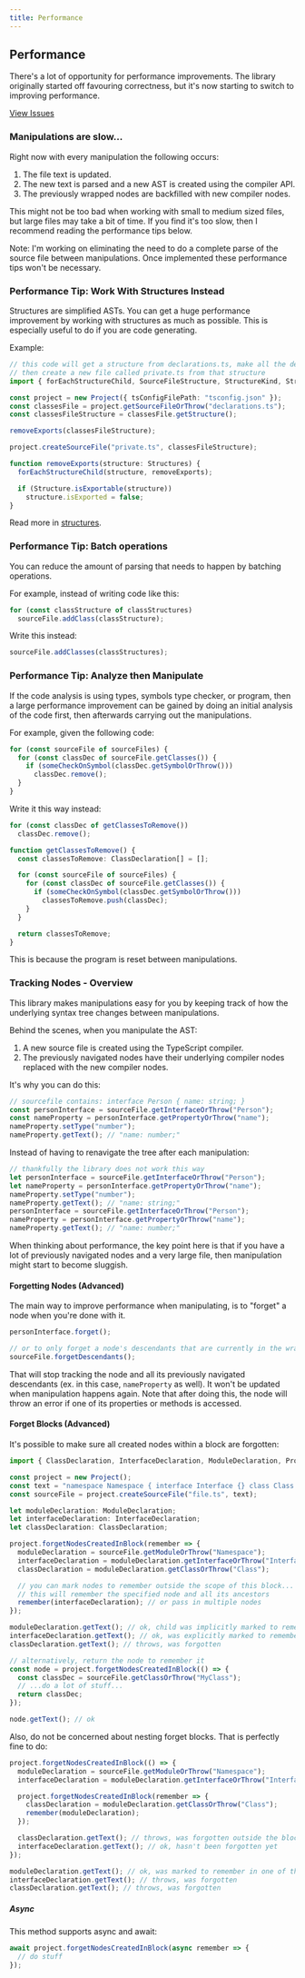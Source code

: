 ```yaml
---
title: Performance
---
```


## Performance

There's a lot of opportunity for performance improvements. The library originally started off favouring correctness, but it's now starting to switch to improving performance.

[View Issues](https://github.com/dsherret/ts-morph/labels/performance)

### Manipulations are slow...

Right now with every manipulation the following occurs:

1. The file text is updated.
2. The new text is parsed and a new AST is created using the compiler API.
3. The previously wrapped nodes are backfilled with new compiler nodes.

This might not be too bad when working with small to medium sized files, but large files may take a bit of time. If you find it's too slow, then I recommend reading the performance tips below.

Note: I'm working on eliminating the need to do a complete parse of the source file between manipulations. Once implemented these performance tips won't be necessary.

### Performance Tip: Work With Structures Instead

Structures are simplified ASTs. You can get a huge performance improvement by working with structures as much as possible. This is especially useful to do if you are code generating.

Example:

```ts
// this code will get a structure from declarations.ts, make all the descendants not be exported,
// then create a new file called private.ts from that structure
import { forEachStructureChild, SourceFileStructure, StructureKind, Structures, Structures } from "ts-morph";

const project = new Project({ tsConfigFilePath: "tsconfig.json" });
const classesFile = project.getSourceFileOrThrow("declarations.ts");
const classesFileStructure = classesFile.getStructure();

removeExports(classesFileStructure);

project.createSourceFile("private.ts", classesFileStructure);

function removeExports(structure: Structures) {
  forEachStructureChild(structure, removeExports);

  if (Structure.isExportable(structure))
    structure.isExported = false;
}
```

Read more in [structures](structures.md).

### Performance Tip: Batch operations

You can reduce the amount of parsing that needs to happen by batching operations.

For example, instead of writing code like this:

```ts setup: const classStructures: ClassDeclarationStructure[];
for (const classStructure of classStructures)
  sourceFile.addClass(classStructure);
```

Write this instead:

```ts setup: const classStructures: ClassDeclarationStructure[];
sourceFile.addClasses(classStructures);
```

### Performance Tip: Analyze then Manipulate

If the code analysis is using types, symbols type checker, or program, then a large performance improvement can be gained by doing an initial analysis of the code first, then afterwards carrying out the manipulations.

For example, given the following code:

```ts setup: const sourceFiles: SourceFile[]; const someCheckOnSymbol: any;
for (const sourceFile of sourceFiles) {
  for (const classDec of sourceFile.getClasses()) {
    if (someCheckOnSymbol(classDec.getSymbolOrThrow()))
      classDec.remove();
  }
}
```

Write it this way instead:

```ts setup: const sourceFiles: SourceFile[]; const someCheckOnSymbol: any;
for (const classDec of getClassesToRemove())
  classDec.remove();

function getClassesToRemove() {
  const classesToRemove: ClassDeclaration[] = [];

  for (const sourceFile of sourceFiles) {
    for (const classDec of sourceFile.getClasses()) {
      if (someCheckOnSymbol(classDec.getSymbolOrThrow()))
        classesToRemove.push(classDec);
    }
  }

  return classesToRemove;
}
```

This is because the program is reset between manipulations.

### Tracking Nodes - Overview

This library makes manipulations easy for you by keeping track of how the underlying syntax tree changes between manipulations.

Behind the scenes, when you manipulate the AST:

1. A new source file is created using the TypeScript compiler.
2. The previously navigated nodes have their underlying compiler nodes replaced with the new compiler nodes.

It's why you can do this:

```ts
// sourcefile contains: interface Person { name: string; }
const personInterface = sourceFile.getInterfaceOrThrow("Person");
const nameProperty = personInterface.getPropertyOrThrow("name");
nameProperty.setType("number");
nameProperty.getText(); // "name: number;"
```

Instead of having to renavigate the tree after each manipulation:

```ts
// thankfully the library does not work this way
let personInterface = sourceFile.getInterfaceOrThrow("Person");
let nameProperty = personInterface.getPropertyOrThrow("name");
nameProperty.setType("number");
nameProperty.getText(); // "name: string;"
personInterface = sourceFile.getInterfaceOrThrow("Person");
nameProperty = personInterface.getPropertyOrThrow("name");
nameProperty.getText(); // "name: number;"
```

When thinking about performance, the key point here is that if you have a lot of previously navigated nodes and a very large file, then manipulation might start to become sluggish.

#### Forgetting Nodes (Advanced)

The main way to improve performance when manipulating, is to "forget" a node when you're done with it.

```ts setup: let personInterface: InterfaceDeclaration;
personInterface.forget();

// or to only forget a node's descendants that are currently in the wrapped cache
sourceFile.forgetDescendants();
```

That will stop tracking the node and all its previously navigated descendants (ex. in this case, `nameProperty` as well).
It won't be updated when manipulation happens again. Note that after doing this, the node will throw an error if one of its properties or methods is accessed.

#### Forget Blocks (Advanced)

It's possible to make sure all created nodes within a block are forgotten:

```ts
import { ClassDeclaration, InterfaceDeclaration, ModuleDeclaration, Project } from "ts-morph";

const project = new Project();
const text = "namespace Namespace { interface Interface {} class Class {} }";
const sourceFile = project.createSourceFile("file.ts", text);

let moduleDeclaration: ModuleDeclaration;
let interfaceDeclaration: InterfaceDeclaration;
let classDeclaration: ClassDeclaration;

project.forgetNodesCreatedInBlock(remember => {
  moduleDeclaration = sourceFile.getModuleOrThrow("Namespace");
  interfaceDeclaration = moduleDeclaration.getInterfaceOrThrow("Interface");
  classDeclaration = moduleDeclaration.getClassOrThrow("Class");

  // you can mark nodes to remember outside the scope of this block...
  // this will remember the specified node and all its ancestors
  remember(interfaceDeclaration); // or pass in multiple nodes
});

moduleDeclaration.getText(); // ok, child was implicitly marked to remember
interfaceDeclaration.getText(); // ok, was explicitly marked to remember
classDeclaration.getText(); // throws, was forgotten

// alternatively, return the node to remember it
const node = project.forgetNodesCreatedInBlock(() => {
  const classDec = sourceFile.getClassOrThrow("MyClass");
  // ...do a lot of stuff...
  return classDec;
});

node.getText(); // ok
```

Also, do not be concerned about nesting forget blocks. That is perfectly fine to do:

```ts
project.forgetNodesCreatedInBlock(() => {
  moduleDeclaration = sourceFile.getModuleOrThrow("Namespace");
  interfaceDeclaration = moduleDeclaration.getInterfaceOrThrow("Interface");

  project.forgetNodesCreatedInBlock(remember => {
    classDeclaration = moduleDeclaration.getClassOrThrow("Class");
    remember(moduleDeclaration);
  });

  classDeclaration.getText(); // throws, was forgotten outside the block above
  interfaceDeclaration.getText(); // ok, hasn't been forgotten yet
});

moduleDeclaration.getText(); // ok, was marked to remember in one of the blocks
interfaceDeclaration.getText(); // throws, was forgotten
classDeclaration.getText(); // throws, was forgotten
```

##### Async

This method supports async and await:

```ts
await project.forgetNodesCreatedInBlock(async remember => {
  // do stuff
});
```

